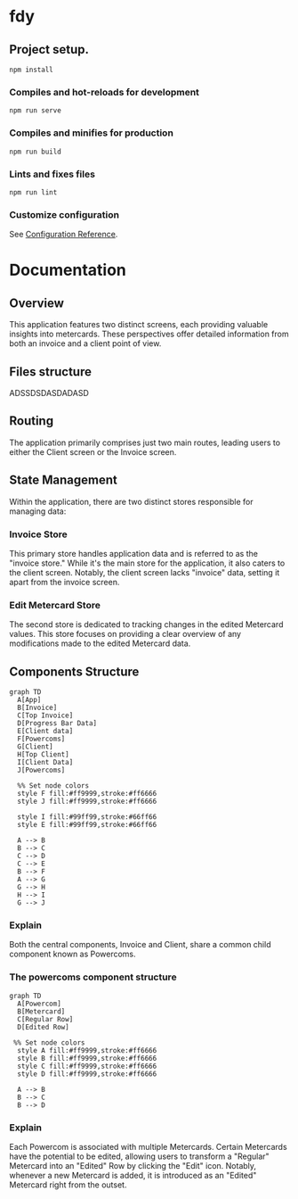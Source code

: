 # fdy

## Project setup.

```
npm install
```

### Compiles and hot-reloads for development

```
npm run serve
```

### Compiles and minifies for production

```
npm run build
```

### Lints and fixes files

```
npm run lint
```

### Customize configuration

See [Configuration Reference](https://cli.vuejs.org/config/).

# Documentation

## Overview

This application features two distinct screens, each providing valuable insights into metercards. These perspectives offer detailed information from both an invoice and a client point of view.

## Files structure

ADSSDSDASDADASD

## Routing

The application primarily comprises just two main routes, leading users to either the Client screen or the Invoice screen.

## State Management

Within the application, there are two distinct stores responsible for managing data:

### Invoice Store

This primary store handles application data and is referred to as the "invoice store." While it's the main store for the application, it also caters to the client screen. Notably, the client screen lacks "invoice" data, setting it apart from the invoice screen.

### Edit Metercard Store

The second store is dedicated to tracking changes in the edited Metercard values. This store focuses on providing a clear overview of any modifications made to the edited Metercard data.

## Components Structure

```mermaid
graph TD
  A[App]
  B[Invoice]
  C[Top Invoice]
  D[Progress Bar Data]
  E[Client data]
  F[Powercoms]
  G[Client]
  H[Top Client]
  I[Client Data]
  J[Powercoms]

  %% Set node colors
  style F fill:#ff9999,stroke:#ff6666
  style J fill:#ff9999,stroke:#ff6666

  style I fill:#99ff99,stroke:#66ff66
  style E fill:#99ff99,stroke:#66ff66

  A --> B
  B --> C
  C --> D
  C --> E
  B --> F
  A --> G
  G --> H
  H --> I
  G --> J
```

### Explain

Both the central components, Invoice and Client, share a common child component known as Powercoms.

### The powercoms component structure

```mermaid
graph TD
  A[Powercom]
  B[Metercard]
  C[Regular Row]
  D[Edited Row]

 %% Set node colors
  style A fill:#ff9999,stroke:#ff6666
  style B fill:#ff9999,stroke:#ff6666
  style C fill:#ff9999,stroke:#ff6666
  style D fill:#ff9999,stroke:#ff6666

  A --> B
  B --> C
  B --> D

```

### Explain

Each Powercom is associated with multiple Metercards. Certain Metercards have the potential to be edited, allowing users to transform a "Regular" Metercard into an "Edited" Row by clicking the "Edit" icon. Notably, whenever a new Metercard is added, it is introduced as an "Edited" Metercard right from the outset.
